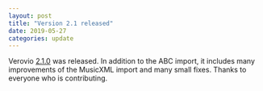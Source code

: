 ```yaml
---
layout: post
title: "Version 2.1 released"
date: 2019-05-27
categories: update
---
```


Verovio [2.1.0](https://github.com/rism-ch/verovio/releases/tag/version-2.1.0) was released. In addition to the ABC import, it includes many improvements of the MusicXML import and many small fixes. Thanks to everyone who is contributing.